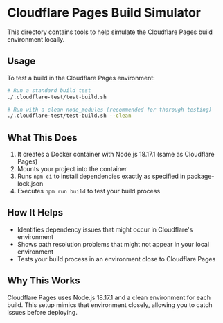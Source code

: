 # Cloudflare Pages Build Simulator

This directory contains tools to help simulate the Cloudflare Pages build environment locally.

## Usage

To test a build in the Cloudflare Pages environment:

```bash
# Run a standard build test
./.cloudflare-test/test-build.sh

# Run with a clean node_modules (recommended for thorough testing)
./.cloudflare-test/test-build.sh --clean
```

## What This Does

1. It creates a Docker container with Node.js 18.17.1 (same as Cloudflare Pages)
2. Mounts your project into the container
3. Runs `npm ci` to install dependencies exactly as specified in package-lock.json
4. Executes `npm run build` to test your build process

## How It Helps

- Identifies dependency issues that might occur in Cloudflare's environment
- Shows path resolution problems that might not appear in your local environment
- Tests your build process in an environment close to Cloudflare Pages

## Why This Works

Cloudflare Pages uses Node.js 18.17.1 and a clean environment for each build. This setup mimics that
environment closely, allowing you to catch issues before deploying.